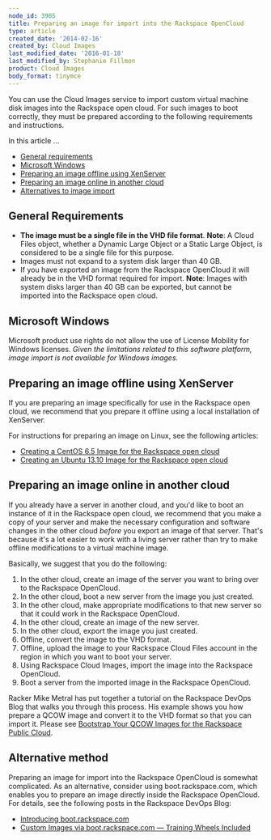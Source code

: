 ```yaml
---
node_id: 3905
title: Preparing an image for import into the Rackspace OpenCloud
type: article
created_date: '2014-02-16'
created_by: Cloud Images
last_modified_date: '2016-01-18'
last_modified_by: Stephanie Fillmon
product: Cloud Images
body_format: tinymce
---
```


You can use the Cloud Images service to import custom virtual machine
disk images into the Rackspace open cloud. For such images to boot
correctly, they must be prepared according to the following requirements
and instructions.

In this article ...

-   [General requirements](#requirements)
-   [Microsoft Windows](#no-can-haz-windows)
-   [Preparing an image offline using
    XenServer](#offline-using-xenserver)
-   [Preparing an image online in another
    cloud](#online-in-another-cloud)
-   [Alternatives to image import](#alternatives)

General Requirements
--------------------

-   **The image must be a single file in the VHD file format**.
    **Note**: A Cloud Files object, whether a Dynamic Large Object or a
    Static Large Object, is considered to be a single file for
    this purpose.
-   Images must not expand to a system disk larger than 40 GB.
-   If you have exported an image from the Rackspace OpenCloud it will
    already be in the VHD format required for import.
    **Note**: Images with system disks larger than 40 GB can be
    exported, but cannot be imported into the Rackspace open cloud.

Microsoft Windows
-----------------

Microsoft product use rights do not allow the use of License Mobility
for Windows licenses. *Given the limitations related to this software
platform, image import is not available for Windows images.*

Preparing an image offline using XenServer
------------------------------------------

If you are preparing an image specifically for use in the Rackspace open
cloud, we recommend that you prepare it offline using a local
installation of XenServer.

For instructions for preparing an image on Linux, see the following
articles:

-   [Creating a CentOS 6.5 Image for the Rackspace open
    cloud](/how-to/creating-a-centos-65-image-for-the-rackspace-open-cloud "Creating a CentOS 6.5 Image for the Rackspace open cloud")
-   [Creating an Ubuntu 13.10 Image for the Rackspace open
    cloud](/how-to/creating-an-ubuntu-1310-image-for-the-rackspace-open-cloud-0 "Creating an Ubuntu 13.10 Image for the Rackspace open cloud")

Preparing an image online in another cloud
------------------------------------------

If you already have a server in another cloud, and you'd like to boot an
instance of it in the Rackspace open cloud, we recommend that you make a
copy of your server and make the necessary configuration and software
changes in the other cloud *before* you export an image of that server.
That's because it's a lot easier to work with a living server rather
than try to make offline modifications to a virtual machine image.

Basically, we suggest that you do the following:

1.  In the other cloud, create an image of the server you want to bring
    over to the Rackspace OpenCloud.
2.  In the other cloud, boot a new server from the image you
    just created.
3.  In the other cloud, make appropriate modifications to that new
    server so that it could work in the Rackspace OpenCloud.
4.  In the other cloud, create an image of the new server.
5.  In the other cloud, export the image you just created.
6.  Offline, convert the image to the VHD format.
7.  Offline, upload the image to your Rackspace Cloud Files account in
    the region in which you want to boot your server.
8.  Using Rackspace Cloud Images, import the image into the
    Rackspace OpenCloud.
9.  Boot a server from the imported image in the Rackspace OpenCloud.

Racker Mike Metral has put together a tutorial on the Rackspace DevOps
Blog that walks you through this process. His example shows you how
prepare a QCOW image and convert it to the VHD format so that you can
import it. Please see [Bootstrap Your QCOW Images for the Rackspace
Public
Cloud](https://developer.rackspace.com/blog/bootstrap-your-qcow-images-for-the-rackspace-public-cloud/).

Alternative method
------------------

Preparing an image for import into the Rackspace OpenCloud is somewhat
complicated. As an alternative, consider using boot.rackspace.com, which
enables you to prepare an image directly inside the Rackspace OpenCloud.
For details, see the following posts in the Rackspace DevOps Blog:

-   [Introducing
    boot.rackspace.com](http://developer.rackspace.com/blog/introducing-boot-dot-rackspace-dot-com.html)
-   [Custom Images via boot.rackspace.com &mdash; Training Wheels
    Included](http://developer.rackspace.com/blog/custom-images-via-boot-dot-rackspace-dot-com-training-wheels-included.html)


